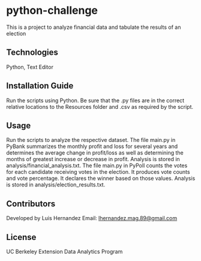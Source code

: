# python-challenge
This is a project to analyze financial data and tabulate the results of an election

## Technologies
Python, Text Editor

## Installation Guide
Run the scripts using Python. Be sure that the .py files are in the correct relative locations to the Resources folder and .csv as required by the script.

## Usage
Run the scripts to analyze the respective dataset. The file main.py in PyBank summarizes the monthly profit and loss for several years and determines the average change in profit/loss as well as determining the months of greatest increase or decrease in profit. Analysis is stored in analysis/financial_analysis.txt. The file main.py in PyPoll counts the votes for each candidate receiving votes in the election. It produces vote counts and vote percentage. It declares the winner based on those values. Analysis is stored in analysis/election_results.txt.

## Contributors
Developed by Luis Hernandez Email: lhernandez.mag.89@gmail.com

## License
UC Berkeley Extension Data Analytics Program
